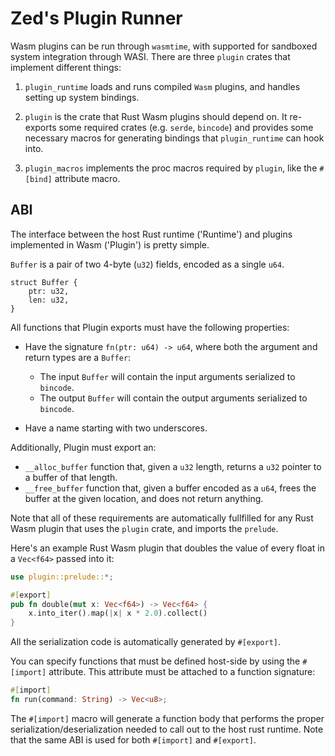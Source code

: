 # Zed's Plugin Runner
Wasm plugins can be run through `wasmtime`, with supported for sandboxed system integration through WASI. There are three `plugin` crates that implement different things:

1. `plugin_runtime` loads and runs compiled `Wasm` plugins, and handles setting up system bindings.

2. `plugin` is the crate that Rust Wasm plugins should depend on. It re-exports some required crates (e.g. `serde`, `bincode`) and provides some necessary macros for generating bindings that `plugin_runtime` can hook into.

3. `plugin_macros` implements the proc macros required by `plugin`, like the `#[bind]` attribute macro.

## ABI
The interface between the host Rust runtime ('Runtime') and plugins implemented in Wasm ('Plugin') is pretty simple.

`Buffer` is a pair of two 4-byte (`u32`) fields, encoded as a single `u64`.

```
struct Buffer {
    ptr: u32,
    len: u32,
}
```

All functions that Plugin exports must have the following properties:

- Have the signature `fn(ptr: u64) -> u64`, where both the argument and return types are a `Buffer`:

    - The input `Buffer` will contain the input arguments serialized to `bincode`.
    - The output `Buffer` will contain the output arguments serialized to `bincode`.

- Have a name starting with two underscores.

Additionally, Plugin must export an:

- `__alloc_buffer` function that, given a `u32` length, returns a `u32` pointer to a buffer of that length.
- `__free_buffer` function that, given a buffer encoded as a `u64`, frees the buffer at the given location, and does not return anything.

Note that all of these requirements are automatically fullfilled for any Rust Wasm plugin that uses the `plugin` crate, and imports the `prelude`. 

Here's an example Rust Wasm plugin that doubles the value of every float in a `Vec<f64>` passed into it:

```rust
use plugin::prelude::*;

#[export]
pub fn double(mut x: Vec<f64>) -> Vec<f64> {
    x.into_iter().map(|x| x * 2.0).collect()
}
```

All the serialization code is automatically generated by `#[export]`.

You can specify functions that must be defined host-side by using the `#[import]` attribute. This attribute must be attached to a function signature:

```rust
#[import]
fn run(command: String) -> Vec<u8>;
```

The `#[import]` macro will generate a function body that performs the proper serialization/deserialization needed to call out to the host rust runtime. Note that the same ABI is used for both `#[import]` and `#[export]`.